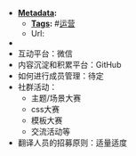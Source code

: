 - **[Metadata](Metadata.md):**
    - **[Tags](Tags.md):** #[运营](运营.md)
    - Url:
- 
- 互动平台：微信
- 内容沉淀和积累平台：GitHub
- 如何进行成员管理：待定
- 社群活动：
    - 主题/场景大赛
    - css大赛
    - 模板大赛
    - 交流活动等
- 翻译人员的招募原则：适量适度
